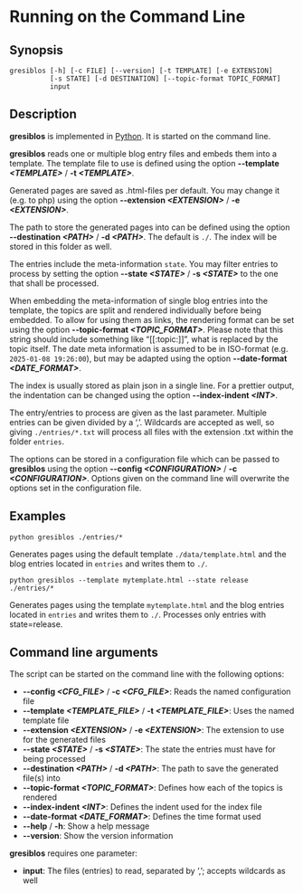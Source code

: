 # Running on the Command Line

## Synopsis

```shell
gresiblos [-h] [-c FILE] [--version] [-t TEMPLATE] [-e EXTENSION]
          [-s STATE] [-d DESTINATION] [--topic-format TOPIC_FORMAT]
          input

```

## Description

__gresiblos__ is implemented in [Python](https://www.python.org/). It is started on the command line.

__gresiblos__ reads one or multiple blog entry files and embeds them into a template. The template file to use is defined using the option **--template *&lt;TEMPLATE&gt;*** / **-t *&lt;TEMPLATE&gt;***.

Generated pages are saved as .html-files per default. You may change it (e.g. to php) using the option **--extension *&lt;EXTENSION&gt;*** / **-e *&lt;EXTENSION&gt;***.

The path to store the generated pages into can be defined using the option **--destination *&lt;PATH&gt;*** / **-d *&lt;PATH&gt;***. The default is ```./```. The index will be stored in this folder as well.

The entries include the meta-information ```state```. You may filter entries to process by setting the option **--state *&lt;STATE&gt;*** / **-s *&lt;STATE&gt;*** to the one that shall be processed.

When embedding the meta-information of single blog entries into the template, the topics are split and rendered individually before being embedded. To allow for using them as links, the rendering format can be set using the option **--topic-format *&lt;TOPIC_FORMAT&gt;***. Please note that this string should include something like &#8220;\[\[:topic:\]\]&#8221;, what is replaced by the topic itself. The date meta information is assumed to be in ISO-format (e.g. ```2025-01-08 19:26:00```), but may be adapted using the option __--date-format *&lt;DATE_FORMAT&gt;*__.

The index is usually stored as plain json in a single line. For a prettier output, the indentation can be changed using the option **--index-indent *&lt;INT&gt;***.

The entry/entries to process are given as the last parameter. Multiple entries can be given divided by a &#8216;,&#8217;. Wildcards are accepted as well, so giving ```./entries/*.txt``` will process all files with the extension .txt within the folder ```entries```.

The options can be stored in a configuration file which can be passed to __gresiblos__ using the option **--config *&lt;CONFIGURATION&gt;*** / **-c *&lt;CONFIGURATION&gt;***. Options given on the command line will overwrite the options set in the configuration file.


## Examples

```shell
python gresiblos ./entries/*
```

Generates pages using the default template ```./data/template.html``` and the blog entries located in ```entries``` and writes them to ```./```.

```shell
python gresiblos --template mytemplate.html --state release ./entries/*
```

Generates pages using the template ```mytemplate.html``` and the blog entries located in ```entries``` and writes them to ```./```. Processes only entries with state=release.


## Command line arguments

The script can be started on the command line with the following options:

* **--config *&lt;CFG_FILE&gt;*** / **-c *&lt;CFG_FILE&gt;***: Reads the named configuration file
* **--template *&lt;TEMPLATE_FILE&gt;*** / **-t *&lt;TEMPLATE_FILE&gt;***: Uses the named template file
* **--extension *&lt;EXTENSION&gt;*** / **-e *&lt;EXTENSION&gt;***: The extension to use for the generated files
* **--state *&lt;STATE&gt;*** / **-s *&lt;STATE&gt;***: The state the entries must have for being processed
* **--destination *&lt;PATH&gt;*** / **-d *&lt;PATH&gt;***: The path to save the generated file(s) into
* **--topic-format *&lt;TOPIC_FORMAT&gt;***: Defines how each of the topics is rendered
* **--index-indent *&lt;INT&gt;***: Defines the indent used for the index file
* **--date-format *&lt;DATE_FORMAT&gt;***: Defines the time format used
* **--help** / **-h**: Show a help message
* **--version**: Show the version information

__gresiblos__ requires one parameter:

* **input**: The files (entries) to read, separated by &#8216;,&#8217;; accepts wildcards as well

